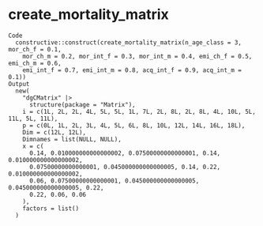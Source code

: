 # create_mortality_matrix

    Code
      constructive::construct(create_mortality_matrix(n_age_class = 3, mor_ch_f = 0.1,
        mor_ch_m = 0.2, mor_int_f = 0.3, mor_int_m = 0.4, emi_ch_f = 0.5, emi_ch_m = 0.6,
        emi_int_f = 0.7, emi_int_m = 0.8, acq_int_f = 0.9, acq_int_m = 0.1))
    Output
      new(
        "dgCMatrix" |>
          structure(package = "Matrix"),
        i = c(1L, 2L, 2L, 4L, 5L, 5L, 1L, 7L, 2L, 8L, 2L, 8L, 4L, 10L, 5L, 11L, 5L, 11L),
        p = c(0L, 1L, 2L, 3L, 4L, 5L, 6L, 8L, 10L, 12L, 14L, 16L, 18L),
        Dim = c(12L, 12L),
        Dimnames = list(NULL, NULL),
        x = c(
          0.14, 0.010000000000000002, 0.07500000000000001, 0.14, 0.010000000000000002,
          0.07500000000000001, 0.045000000000000005, 0.14, 0.22, 0.010000000000000002,
          0.06, 0.07500000000000001, 0.045000000000000005, 0.045000000000000005, 0.22,
          0.22, 0.06, 0.06
        ),
        factors = list()
      )

